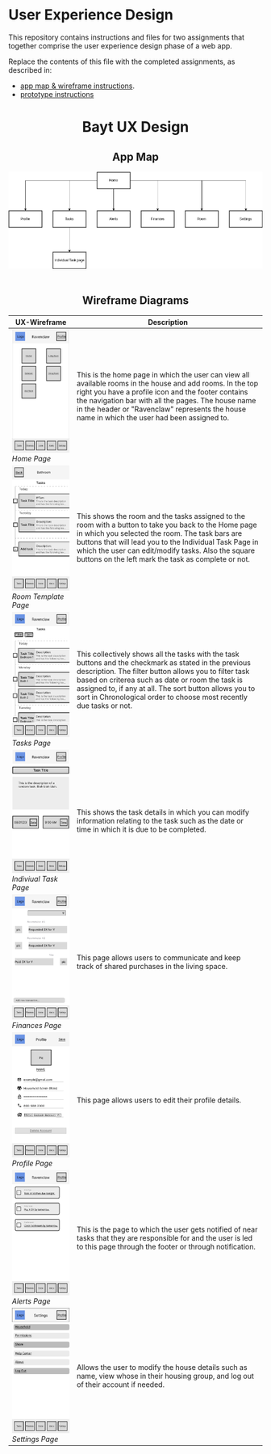 # User Experience Design

This repository contains instructions and files for two assignments that together comprise the user experience design phase of a web app.

Replace the contents of this file with the completed assignments, as described in:

- [app map & wireframe instructions](instructions-0a-app-map-wireframes.md).
- [prototype instructions](instructions-0b-prototyping.md)

<div align="center">
    <h1>Bayt UX Design</h1>
    <h2>App Map</h2>
    <img src="ux-design/App_Map.png"/>

</div>
<br>
<h2 align="center">Wireframe Diagrams</h2>

| UX-Wireframe | Description |
| --- | --- |
| <img src="ux-design/Home.png"/><br><i>Home Page</i>| This is the home page in which the user can view all available rooms in the house and add rooms. In the top right you have a profile icon and the footer contains the navigation bar with all the pages. The house name in the header or "Ravenclaw" represents the house name in which the user had been assigned to. |
| <img src="ux-design/Room_Template.png"/><br><i>Room Template Page</i>| This shows the room and the tasks assigned to the room with a button to take you back to the Home page in which you selected the room. The task bars are buttons that will lead you to the Individual Task Page in which the user can edit/modify tasks. Also the square buttons on the left mark the task as complete or not.|
| <img src="ux-design/Tasks.png"/><br><i> Tasks Page</i>| This collectively shows all the tasks with the task buttons and the checkmark as stated in the previous description. The filter button allows you to filter task based on criterea such as date or room the task is assigned to, if any at all. The sort button allows you to sort in Chronological order to choose most recently due tasks or not. |
| <img src="ux-design/Individual_Task_Page.png"/><br><i> Indiviual Task Page</i>| This shows the task details in which you can modify information relating to the task such as the date or time in which it is due to be completed. |
| <img src="ux-design/Finances.png"/><br><i> Finances Page</i>| This page allows users to communicate and keep track of shared purchases in the living space. |
| <img src="ux-design/Profile.png"/><br><i> Profile Page</i>| This page allows users to edit their profile details. |
| <img src="ux-design/Alerts.png"/><br><i> Alerts Page</i>| This is the page to which the user gets notified of near tasks that they are responsible for and the user is led to this page through the footer or through notification.|
| <img src="ux-design/Settings.png"/><br><i> Settings Page</i>| Allows the user to modify the house details such as name, view whose in their housing group, and log out of their account if needed.|


